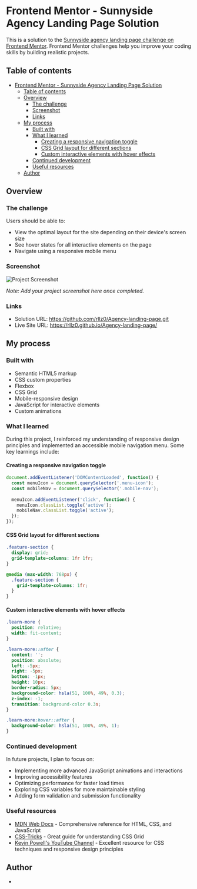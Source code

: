 # Frontend Mentor - Sunnyside Agency Landing Page Solution

This is a solution to the [Sunnyside agency landing page challenge on Frontend Mentor](https://www.frontendmentor.io/challenges/sunnyside-agency-landing-page-7yVs3B6ef). Frontend Mentor challenges help you improve your coding skills by building realistic projects.

## Table of contents

- [Frontend Mentor - Sunnyside Agency Landing Page Solution](#frontend-mentor---sunnyside-agency-landing-page-solution)
  - [Table of contents](#table-of-contents)
  - [Overview](#overview)
    - [The challenge](#the-challenge)
    - [Screenshot](#screenshot)
    - [Links](#links)
  - [My process](#my-process)
    - [Built with](#built-with)
    - [What I learned](#what-i-learned)
      - [Creating a responsive navigation toggle](#creating-a-responsive-navigation-toggle)
      - [CSS Grid layout for different sections](#css-grid-layout-for-different-sections)
      - [Custom interactive elements with hover effects](#custom-interactive-elements-with-hover-effects)
    - [Continued development](#continued-development)
    - [Useful resources](#useful-resources)
  - [Author](#author)

## Overview

### The challenge

Users should be able to:

- View the optimal layout for the site depending on their device's screen size
- See hover states for all interactive elements on the page
- Navigate using a responsive mobile menu

### Screenshot

![Project Screenshot](./Frontend%20Mentor%20|%20Sunnyside%20agency%20landing%20page.png)

*Note: Add your project screenshot here once completed.*

### Links

- Solution URL: https://github.com/rllz0/Agency-landing-page.git
- Live Site URL: https://rllz0.github.io/Agency-landing-page/

## My process

### Built with

- Semantic HTML5 markup
- CSS custom properties
- Flexbox
- CSS Grid
- Mobile-responsive design
- JavaScript for interactive elements
- Custom animations

### What I learned

During this project, I reinforced my understanding of responsive design principles and implemented an accessible mobile navigation menu. Some key learnings include:

#### Creating a responsive navigation toggle

```javascript
document.addEventListener('DOMContentLoaded', function() {
  const menuIcon = document.querySelector('.menu-icon');
  const mobileNav = document.querySelector('.mobile-nav');
  
  menuIcon.addEventListener('click', function() {
    menuIcon.classList.toggle('active');
    mobileNav.classList.toggle('active');
  });
});
```

#### CSS Grid layout for different sections

```css
.feature-section {
  display: grid;
  grid-template-columns: 1fr 1fr;
}

@media (max-width: 768px) {
  .feature-section {
    grid-template-columns: 1fr;
  }
}
```

#### Custom interactive elements with hover effects

```css
.learn-more {
  position: relative;
  width: fit-content;
}

.learn-more::after {
  content: '';
  position: absolute;
  left: -5px;
  right: -5px;
  bottom: -1px;
  height: 10px;
  border-radius: 5px;
  background-color: hsla(51, 100%, 49%, 0.3); 
  z-index: -1;
  transition: background-color 0.3s;
}

.learn-more:hover::after {
  background-color: hsla(51, 100%, 49%, 1); 
}
```

### Continued development

In future projects, I plan to focus on:

- Implementing more advanced JavaScript animations and interactions
- Improving accessibility features
- Optimizing performance for faster load times
- Exploring CSS variables for more maintainable styling
- Adding form validation and submission functionality

### Useful resources

- [MDN Web Docs](https://developer.mozilla.org) - Comprehensive reference for HTML, CSS, and JavaScript
- [CSS-Tricks](https://css-tricks.com/snippets/css/complete-guide-grid/) - Great guide for understanding CSS Grid
- [Kevin Powell's YouTube Channel](https://www.youtube.com/kevinpowell) - Excellent resource for CSS techniques and responsive design principles

## Author

- 
